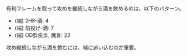有利フレームを取って攻めを継続しながら酒を飲めるのは、以下のパターン。

- (端) 2HK-酒: 4
- (端) 前投げ-酒: 7
- (端) OD酔疾歩, 魔身: 23

攻め継続しながら酒を飲むには、端に追い込むのが重要。
